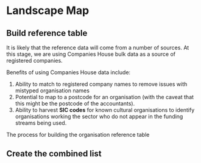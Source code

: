 # Landscape Map

## Build reference table

It is likely that the reference data will come from a number of sources.
At this stage, we are using Companies House bulk data as a source of
registered companies.

Benefits of using Companies House data include:

1. Ability to match to registered company names to remove issues with
   mistyped organisation names
2. Potential to map to a postcode for an organisation (with the caveat
   that this might be the postcode of the accountants).
3. Ability to harvest **SIC codes** for known cultural organisations
   to identify organisations working the sector who do not appear
   in the funding streams being used.

The process for building the organisation reference table

## Create the combined list


